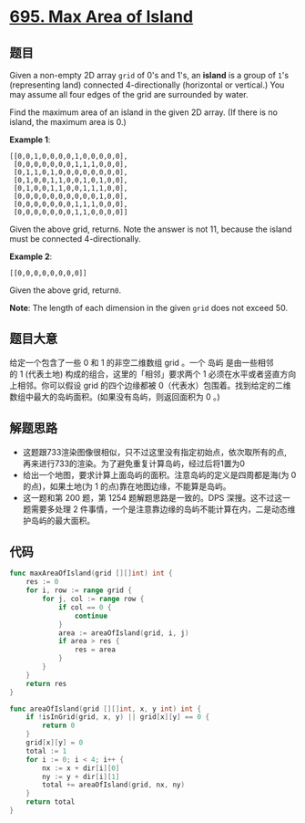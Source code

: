 # [695. Max Area of Island](https://leetcode.com/problems/max-area-of-island/)



## 题目

Given a non-empty 2D array `grid` of 0's and 1's, an **island** is a group of `1`'s (representing land) connected 4-directionally (horizontal or vertical.) You may assume all four edges of the grid are surrounded by water.

Find the maximum area of an island in the given 2D array. (If there is no island, the maximum area is 0.)

**Example 1**:

```
[[0,0,1,0,0,0,0,1,0,0,0,0,0],
 [0,0,0,0,0,0,0,1,1,1,0,0,0],
 [0,1,1,0,1,0,0,0,0,0,0,0,0],
 [0,1,0,0,1,1,0,0,1,0,1,0,0],
 [0,1,0,0,1,1,0,0,1,1,1,0,0],
 [0,0,0,0,0,0,0,0,0,0,1,0,0],
 [0,0,0,0,0,0,0,1,1,1,0,0,0],
 [0,0,0,0,0,0,0,1,1,0,0,0,0]]
```

Given the above grid, return`6`. Note the answer is not 11, because the island must be connected 4-directionally.

**Example 2**:

```
[[0,0,0,0,0,0,0,0]]
```

Given the above grid, return`0`.

**Note**: The length of each dimension in the given `grid` does not exceed 50.

## 题目大意

给定一个包含了一些 0 和 1 的非空二维数组 grid 。一个 岛屿 是由一些相邻的 1 (代表土地) 构成的组合，这里的「相邻」要求两个 1 必须在水平或者竖直方向上相邻。你可以假设 grid 的四个边缘都被 0（代表水）包围着。找到给定的二维数组中最大的岛屿面积。(如果没有岛屿，则返回面积为 0 。)

## 解题思路
- 这题跟733渲染图像很相似，只不过这里没有指定初始点，依次取所有的点, 再来进行733的渲染。为了避免重复计算岛屿，经过后将1置为0
- 给出一个地图，要求计算上面岛屿的面积。注意岛屿的定义是四周都是海(为 0 的点)，如果土地(为 1 的点)靠在地图边缘，不能算是岛屿。
- 这一题和第 200 题，第 1254 题解题思路是一致的。DPS 深搜。这不过这一题需要多处理 2 件事情，一个是注意靠边缘的岛屿不能计算在内，二是动态维护岛屿的最大面积。

## 代码

```go
func maxAreaOfIsland(grid [][]int) int {
	res := 0
	for i, row := range grid {
		for j, col := range row {
			if col == 0 {
				continue
			}
			area := areaOfIsland(grid, i, j)
			if area > res {
				res = area
			}
		}
	}
	return res
}

func areaOfIsland(grid [][]int, x, y int) int {
	if !isInGrid(grid, x, y) || grid[x][y] == 0 {
		return 0
	}
	grid[x][y] = 0
	total := 1
	for i := 0; i < 4; i++ {
		nx := x + dir[i][0]
		ny := y + dir[i][1]
		total += areaOfIsland(grid, nx, ny)
	}
	return total
}
```
